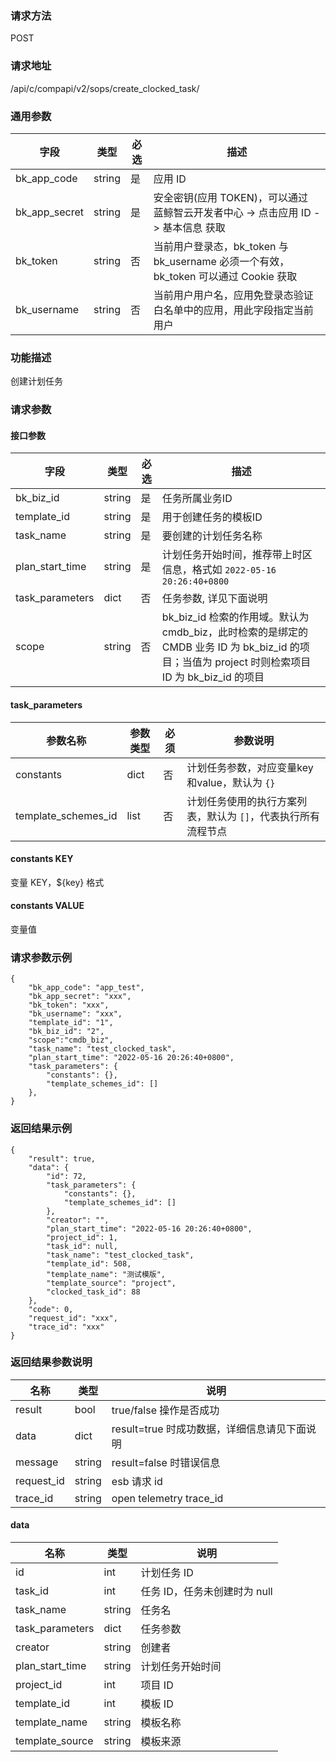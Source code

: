 
### 请求方法

POST


### 请求地址

/api/c/compapi/v2/sops/create_clocked_task/


### 通用参数

| 字段 | 类型 | 必选 |  描述 |
|-----------|------------|--------|------------|
| bk_app_code  |  string    | 是 | 应用 ID     |
| bk_app_secret|  string    | 是 | 安全密钥(应用 TOKEN)，可以通过 蓝鲸智云开发者中心 -> 点击应用 ID -> 基本信息 获取 |
| bk_token     |  string    | 否 | 当前用户登录态，bk_token 与 bk_username 必须一个有效，bk_token 可以通过 Cookie 获取 |
| bk_username  |  string    | 否 | 当前用户用户名，应用免登录态验证白名单中的应用，用此字段指定当前用户 |


### 功能描述

创建计划任务

### 请求参数

#### 接口参数

| 字段               | 类型     | 必选  | 描述                                                                                                       |
|------------------|--------|-----|----------------------------------------------------------------------------------------------------------|
| bk_biz_id        | string | 是   | 任务所属业务ID                                                                                                 |
| template_id      | string | 是   | 用于创建任务的模板ID                                                                                              |
| task_name        | string | 是   | 要创建的计划任务名称                                                                                               |
| plan_start_time  | string | 是   | 计划任务开始时间，推荐带上时区信息，格式如 `2022-05-16 20:26:40+0800`                                                         |
| task_parameters  | dict   | 否   | 任务参数, 详见下面说明                                                                                             |
| scope            | string | 否   | bk_biz_id 检索的作用域。默认为 cmdb_biz，此时检索的是绑定的 CMDB 业务 ID 为 bk_biz_id 的项目；当值为 project 时则检索项目 ID 为 bk_biz_id 的项目 |

#### task_parameters

| 参数名称          | 参数类型  | 必须 |     参数说明     |
|---------------|-------|--| ---------------- |
| constants     | dict  | 否 |  计划任务参数，对应变量key和value，默认为 `{}` |
| template_schemes_id    | list     | 否 | 计划任务使用的执行方案列表，默认为 `[]`，代表执行所有流程节点 |

#### constants KEY

变量 KEY，${key} 格式

#### constants VALUE

变量值

### 请求参数示例

```
{
    "bk_app_code": "app_test",
    "bk_app_secret": "xxx",
    "bk_token": "xxx",
    "bk_username": "xxx",
    "template_id": "1",
    "bk_biz_id": "2",
	"scope":"cmdb_biz",
    "task_name": "test_clocked_task",
    "plan_start_time": "2022-05-16 20:26:40+0800",
    "task_parameters": {
        "constants": {},
        "template_schemes_id": []
    },
}
```

### 返回结果示例

```
{
    "result": true,
    "data": {
        "id": 72,
        "task_parameters": {
            "constants": {},
            "template_schemes_id": []
        },
        "creator": "",
        "plan_start_time": "2022-05-16 20:26:40+0800",
        "project_id": 1,
        "task_id": null,
        "task_name": "test_clocked_task",
        "template_id": 508,
        "template_name": "测试模版",
        "template_source": "project",
        "clocked_task_id": 88
    },
    "code": 0,
    "request_id": "xxx",
    "trace_id": "xxx"
}
```

### 返回结果参数说明

| 名称         | 类型     | 说明                           |
|------------|--------|------------------------------|
| result     | bool   | true/false 操作是否成功            |
| data       | dict   | result=true 时成功数据，详细信息请见下面说明 |
| message    | string | result=false 时错误信息           |
| request_id | string | esb 请求 id                    |
| trace_id   | string | open telemetry trace_id      |

#### data

| 名称               | 类型     | 说明                 |
|------------------|--------|--------------------|
| id               | int    | 计划任务 ID            |
| task_id          | int    | 任务 ID，任务未创建时为 null |
| task_name        | string | 任务名                |
| task_parameters  | dict   | 任务参数               |
| creator          | string | 创建者                |
| plan_start_time  | string | 计划任务开始时间           |
| project_id       | int    | 项目 ID              |
| template_id      | int    | 模板 ID              |
| template_name    | string | 模板名称               |
| template_source  | string | 模板来源               |
